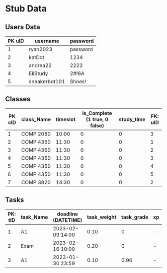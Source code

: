 # Stub Data
## Users Data

| PK uID |username | password|
|-|-|-|
|1|ryan2023|password|
|2|katDot|1234|
|3|andrea22|2222|
|4|EliStudy|2#!6A|
|5|sneakerbot101|Shoes!|

## Classes
|PK cID| class_Name|timeslot|is_Complete (1 true, 0 false)| study_time| FK: uID|
|-|-|-|-|-|-|
|1| COMP 2080 | 10:00 | 0|0| 3|
|2| COMP 4350| 11:30 |0|0|1|
|3| COMP 4350| 11:30 |0| 0|2|
|4| COMP 4350| 11:30 |0| 0|3|
|5| COMP 4350| 11:30 |0| 0|4|
|6| COMP 4350| 11:30 |0|0|5|
|7| COMP 3820| 14:30 |0|0|2|

## Tasks
|PK: tID| task_Name|deadline (DATETIME) | task_weight| task_grade| xp| FK: uID| FK:cID|
|-|-|-|-|-|-|-|-|
|1| A1| 2023-02-09 14:00| 0.10|0|-|2|7|
|2| Exam| 2023-02-16 10:00 |0.20|0|-|3|1|
|3| A1 | 2023-01-30 23:59| 0.10|0.96|-|3|1|
